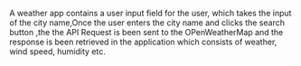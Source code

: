 A weather app contains a user input field for the user, which takes the input of the city name,Once the user enters the city name and clicks the search button ,the the API Request is been sent to the OPenWeatherMap
and the response is been retrieved in the application which consists of weather, wind speed, humidity etc.
